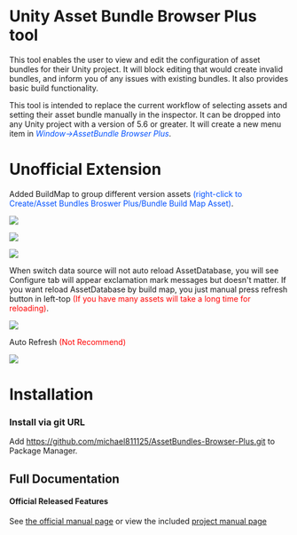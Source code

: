 # Unity Asset Bundle Browser Plus tool

This tool enables the user to view and edit the configuration of asset bundles for their Unity project.  It will block editing that would create invalid bundles, and inform you of any issues with existing bundles.  It also provides basic build functionality.

This tool is intended to replace the current workflow of selecting assets and setting their asset bundle manually in the inspector.  It can be dropped into any Unity project with a version of 5.6 or greater.  It will create a new menu item in <font color=#0050FF>*Window->AssetBundle Browser Plus*</font>.  

# Unofficial Extension
Added BuildMap to group different version assets <font color=#0050FF>(right-click to Create/Asset Bundles Broswer Plus/Bundle Build Map Asset)</font>.

![](https://github.com/michael811125/AssetBundles-Browser-Plus/blob/master/Documentation/images/img_01.png)

![](https://github.com/michael811125/AssetBundles-Browser-Plus/blob/master/Documentation/images/img_02.png)

![](https://github.com/michael811125/AssetBundles-Browser-Plus/blob/master/Documentation/images/img_03.png)

When switch data source will not auto reload AssetDatabase, you will see Configure tab will appear exclamation mark messages but doesn't matter. If you want reload AssetDatabase by build map, you just manual press refresh button in left-top <font color=#FF0000>(If you have many assets will take a long time for reloading)</font>.

![](https://github.com/michael811125/AssetBundles-Browser-Plus/blob/master/Documentation/images/img_04.png)

Auto Refresh <font color=#FF0000>(Not Recommend)</font>

![](https://github.com/michael811125/AssetBundles-Browser-Plus/blob/master/Documentation/images/img_05.png)

# Installation
### Install via git URL
Add https://github.com/michael811125/AssetBundles-Browser-Plus.git to Package Manager.

## Full Documentation
#### Official Released Features
See [the official manual page](https://docs.unity3d.com/Manual/AssetBundles-Browser.html) or view the included [project manual page](Documentation/com.unity.assetbundlebrowser.md)